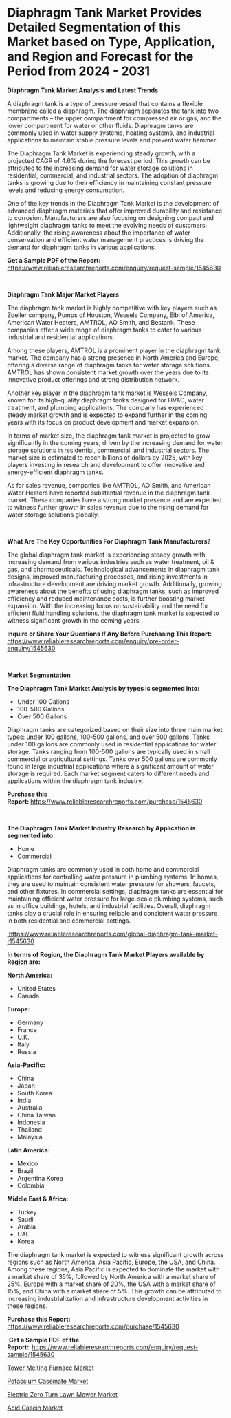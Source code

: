 <p><h1>Diaphragm Tank Market Provides Detailed Segmentation of this Market based on Type, Application, and Region and Forecast for the Period from 2024 - 2031</h1></p><p><strong>Diaphragm Tank Market Analysis and Latest Trends</strong></p>
<p><p>A diaphragm tank is a type of pressure vessel that contains a flexible membrane called a diaphragm. The diaphragm separates the tank into two compartments – the upper compartment for compressed air or gas, and the lower compartment for water or other fluids. Diaphragm tanks are commonly used in water supply systems, heating systems, and industrial applications to maintain stable pressure levels and prevent water hammer.</p><p>The Diaphragm Tank Market is experiencing steady growth, with a projected CAGR of 4.6% during the forecast period. This growth can be attributed to the increasing demand for water storage solutions in residential, commercial, and industrial sectors. The adoption of diaphragm tanks is growing due to their efficiency in maintaining constant pressure levels and reducing energy consumption.</p><p>One of the key trends in the Diaphragm Tank Market is the development of advanced diaphragm materials that offer improved durability and resistance to corrosion. Manufacturers are also focusing on designing compact and lightweight diaphragm tanks to meet the evolving needs of customers. Additionally, the rising awareness about the importance of water conservation and efficient water management practices is driving the demand for diaphragm tanks in various applications.</p></p>
<p><strong>Get a Sample PDF of the Report:&nbsp;</strong> <a href="https://www.reliableresearchreports.com/enquiry/request-sample/1545630">https://www.reliableresearchreports.com/enquiry/request-sample/1545630</a></p>
<p>&nbsp;</p>
<p><strong>Diaphragm Tank Major Market Players</strong></p>
<p><p>The diaphragm tank market is highly competitive with key players such as Zoeller company, Pumps of Houston, Wessels Company, Elbi of America, American Water Heaters, AMTROL, AO Smith, and Bestank. These companies offer a wide range of diaphragm tanks to cater to various industrial and residential applications.</p><p>Among these players, AMTROL is a prominent player in the diaphragm tank market. The company has a strong presence in North America and Europe, offering a diverse range of diaphragm tanks for water storage solutions. AMTROL has shown consistent market growth over the years due to its innovative product offerings and strong distribution network.</p><p>Another key player in the diaphragm tank market is Wessels Company, known for its high-quality diaphragm tanks designed for HVAC, water treatment, and plumbing applications. The company has experienced steady market growth and is expected to expand further in the coming years with its focus on product development and market expansion.</p><p>In terms of market size, the diaphragm tank market is projected to grow significantly in the coming years, driven by the increasing demand for water storage solutions in residential, commercial, and industrial sectors. The market size is estimated to reach billions of dollars by 2025, with key players investing in research and development to offer innovative and energy-efficient diaphragm tanks.</p><p>As for sales revenue, companies like AMTROL, AO Smith, and American Water Heaters have reported substantial revenue in the diaphragm tank market. These companies have a strong market presence and are expected to witness further growth in sales revenue due to the rising demand for water storage solutions globally.</p></p>
<p>&nbsp;</p>
<p><strong>What Are The Key Opportunities For Diaphragm Tank Manufacturers?</strong></p>
<p><p>The global diaphragm tank market is experiencing steady growth with increasing demand from various industries such as water treatment, oil & gas, and pharmaceuticals. Technological advancements in diaphragm tank designs, improved manufacturing processes, and rising investments in infrastructure development are driving market growth. Additionally, growing awareness about the benefits of using diaphragm tanks, such as improved efficiency and reduced maintenance costs, is further boosting market expansion. With the increasing focus on sustainability and the need for efficient fluid handling solutions, the diaphragm tank market is expected to witness significant growth in the coming years.</p></p>
<p><strong>Inquire or Share Your Questions If Any Before Purchasing This Report:</strong> <a href="https://www.reliableresearchreports.com/enquiry/pre-order-enquiry/1545630">https://www.reliableresearchreports.com/enquiry/pre-order-enquiry/1545630</a></p>
<p>&nbsp;</p>
<p><strong>Market Segmentation</strong></p>
<p><strong>The Diaphragm Tank Market Analysis by types is segmented into:</strong></p>
<p><ul><li>Under 100 Gallons</li><li>100-500 Gallons</li><li>Over 500 Gallons</li></ul></p>
<p><p>Diaphragm tanks are categorized based on their size into three main market types: under 100 gallons, 100-500 gallons, and over 500 gallons. Tanks under 100 gallons are commonly used in residential applications for water storage. Tanks ranging from 100-500 gallons are typically used in small commercial or agricultural settings. Tanks over 500 gallons are commonly found in large industrial applications where a significant amount of water storage is required. Each market segment caters to different needs and applications within the diaphragm tank industry.</p></p>
<p><strong>Purchase this Report:&nbsp;</strong><a href="https://www.reliableresearchreports.com/purchase/1545630">https://www.reliableresearchreports.com/purchase/1545630</a></p>
<p>&nbsp;</p>
<p><strong>The Diaphragm Tank Market Industry Research by Application is segmented into:</strong></p>
<p><ul><li>Home</li><li>Commercial</li></ul></p>
<p><p>Diaphragm tanks are commonly used in both home and commercial applications for controlling water pressure in plumbing systems. In homes, they are used to maintain consistent water pressure for showers, faucets, and other fixtures. In commercial settings, diaphragm tanks are essential for maintaining efficient water pressure for large-scale plumbing systems, such as in office buildings, hotels, and industrial facilities. Overall, diaphragm tanks play a crucial role in ensuring reliable and consistent water pressure in both residential and commercial settings.</p></p>
<p><a href="https://www.reliableresearchreports.com/global-diaphragm-tank-market-r1545630">&nbsp;https://www.reliableresearchreports.com/global-diaphragm-tank-market-r1545630</a></p>
<p><strong>In terms of Region, the Diaphragm Tank Market Players available by Region are:</strong></p>
<p>
    <p> <strong> North America: </strong>
        <ul>
            <li>United States</li>
            <li>Canada</li>
        </ul>
        </p> 
    <p> <strong> Europe: </strong>
        <ul>
            <li>Germany</li>
            <li>France</li>
            <li>U.K.</li>
            <li>Italy</li>
            <li>Russia</li>
        </ul>
        </p> 
    <p> <strong> Asia-Pacific: </strong>
        <ul>
            <li>China</li>
            <li>Japan</li>
            <li>South Korea</li>
            <li>India</li>
            <li>Australia</li>
            <li>China Taiwan</li>
            <li>Indonesia</li>
            <li>Thailand</li>
            <li>Malaysia</li>
        </ul>
        </p> 
    <p> <strong> Latin America: </strong>
        <ul>
            <li>Mexico</li>
            <li>Brazil</li>
            <li>Argentina Korea</li>
            <li>Colombia</li>
        </ul>
        </p> 
    <p> <strong> Middle East & Africa: </strong>
        <ul>
            <li>Turkey</li>
            <li>Saudi</li>
            <li>Arabia</li>
            <li>UAE</li>
            <li>Korea</li>
        </ul>
    </p>
    </p>
<p><p>The diaphragm tank market is expected to witness significant growth across regions such as North America, Asia Pacific, Europe, the USA, and China. Among these regions, Asia Pacific is expected to dominate the market with a market share of 35%, followed by North America with a market share of 25%, Europe with a market share of 20%, the USA with a market share of 15%, and China with a market share of 5%. This growth can be attributed to increasing industrialization and infrastructure development activities in these regions.</p></p>
<p><strong>Purchase this Report: </strong><a href="https://www.reliableresearchreports.com/purchase/1545630">https://www.reliableresearchreports.com/purchase/1545630</a></p>
<p>&nbsp;<strong>Get a Sample PDF of the Report:&nbsp;&nbsp;</strong><a href="https://www.reliableresearchreports.com/enquiry/request-sample/1545630">https://www.reliableresearchreports.com/enquiry/request-sample/1545630</a></p>
<p><strong></strong></p>
<p><p><a href="https://github.com/nathandecarvalho/Market-Research-Report-List-2/blob/main/tower-melting-furnace-market.md">Tower Melting Furnace Market</a></p><p><a href="https://issuu.com/reportprime-2/docs/potassium-caseinate-market-size-2030.pptx">Potassium Caseinate Market</a></p><p><a href="https://github.com/kosella/Market-Research-Report-List-2/blob/main/electric-zero-turn-lawn-mower-market.md">Electric Zero Turn Lawn Mower Market</a></p><p><a href="https://issuu.com/reportprime-2/docs/acid-casein-market-size-2030.pptx">Acid Casein Market</a></p></p>